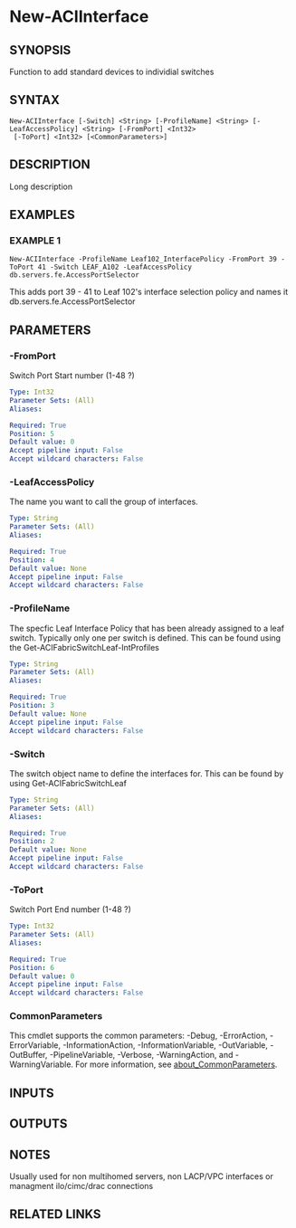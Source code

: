 ﻿---
external help file: ACI-PoSH-help.xml
Module Name: ACI-PoSH
online version:
schema: 2.0.0
---

# New-ACIInterface

## SYNOPSIS
Function to add standard devices to individial switches

## SYNTAX

```
New-ACIInterface [-Switch] <String> [-ProfileName] <String> [-LeafAccessPolicy] <String> [-FromPort] <Int32>
 [-ToPort] <Int32> [<CommonParameters>]
```

## DESCRIPTION
Long description

## EXAMPLES

### EXAMPLE 1
```
New-ACIInterface -ProfileName Leaf102_InterfacePolicy -FromPort 39 -ToPort 41 -Switch LEAF_A102 -LeafAccessPolicy db.servers.fe.AccessPortSelector
```

This adds port 39 - 41 to Leaf 102's interface selection policy and names it db.servers.fe.AccessPortSelector

## PARAMETERS

### -FromPort
Switch Port Start number (1-48 ?)

```yaml
Type: Int32
Parameter Sets: (All)
Aliases:

Required: True
Position: 5
Default value: 0
Accept pipeline input: False
Accept wildcard characters: False
```

### -LeafAccessPolicy
The name you want to call the group of interfaces.

```yaml
Type: String
Parameter Sets: (All)
Aliases:

Required: True
Position: 4
Default value: None
Accept pipeline input: False
Accept wildcard characters: False
```

### -ProfileName
The specfic Leaf Interface Policy that has been already assigned to a leaf switch. 
Typically only one per switch is defined. 
This can be found using the Get-ACIFabricSwitchLeaf-IntProfiles

```yaml
Type: String
Parameter Sets: (All)
Aliases:

Required: True
Position: 3
Default value: None
Accept pipeline input: False
Accept wildcard characters: False
```

### -Switch
The switch object name to define the interfaces for. 
This can be found by using Get-ACIFabricSwitchLeaf

```yaml
Type: String
Parameter Sets: (All)
Aliases:

Required: True
Position: 2
Default value: None
Accept pipeline input: False
Accept wildcard characters: False
```

### -ToPort
Switch Port End number (1-48 ?)

```yaml
Type: Int32
Parameter Sets: (All)
Aliases:

Required: True
Position: 6
Default value: 0
Accept pipeline input: False
Accept wildcard characters: False
```

### CommonParameters
This cmdlet supports the common parameters: -Debug, -ErrorAction, -ErrorVariable, -InformationAction, -InformationVariable, -OutVariable, -OutBuffer, -PipelineVariable, -Verbose, -WarningAction, and -WarningVariable. For more information, see [about_CommonParameters](http://go.microsoft.com/fwlink/?LinkID=113216).

## INPUTS

## OUTPUTS

## NOTES
Usually used for non multihomed servers, non LACP/VPC interfaces or managment ilo/cimc/drac connections

## RELATED LINKS

